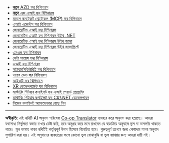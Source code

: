 <!--
CO_OP_TRANSLATOR_METADATA:
{
  "original_hash": "1ca17f25db3762aab74c3543070fcfc0",
  "translation_date": "2025-10-22T12:36:19+00:00",
  "source_file": "src/co_op_translator/templates/other_courses.md",
  "language_code": "bn"
}
-->
<!-- CO-OP TRANSLATOR OTHER COURSES START -->
- [**নতুন** AZD ফর বিগিনারস](https://github.com/microsoft/AZD-for-beginners?WT.mc_id=academic-105485-koreyst)
- [**নতুন** এজ এআই ফর বিগিনারস](https://github.com/microsoft/edgeai-for-beginners?WT.mc_id=academic-105485-koreyst)
- [মডেল কনটেক্সট প্রোটোকল (MCP) ফর বিগিনারস](https://github.com/microsoft/mcp-for-beginners?WT.mc_id=academic-105485-koreyst)
- [এআই এজেন্টস ফর বিগিনারস](https://github.com/microsoft/ai-agents-for-beginners?WT.mc_id=academic-105485-koreyst)
- [জেনারেটিভ এআই ফর বিগিনারস](https://github.com/microsoft/generative-ai-for-beginners?WT.mc_id=academic-105485-koreyst)
- [জেনারেটিভ এআই ফর বিগিনারস উইথ .NET](https://github.com/microsoft/Generative-AI-for-beginners-dotnet?WT.mc_id=academic-105485-koreyst)
- [জেনারেটিভ এআই ফর বিগিনারস উইথ জাভা](https://github.com/microsoft/generative-ai-for-beginners-java?WT.mc_id=academic-105485-koreyst)
- [জেনারেটিভ এআই ফর বিগিনারস উইথ জাভাস্ক্রিপ্ট](https://github.com/microsoft/generative-ai-with-javascript?WT.mc_id=academic-105485-koreyst)
- [এমএল ফর বিগিনারস](https://akams/ml-beginners?WT.mc_id=academic-105485-koreyst)
- [ডেটা সায়েন্স ফর বিগিনারস](https://aka.ms/datascience-beginners?WT.mc_id=academic-105485-koreyst)
- [এআই ফর বিগিনারস](https://aka.ms/ai-beginners?WT.mc_id=academic-105485-koreyst)
- [সাইবারসিকিউরিটি ফর বিগিনারস](https://github.com/microsoft/Security-101?WT.mc_id=academic-96948-sayoung)
- [ওয়েব ডেভ ফর বিগিনারস](https://aka.ms/webdev-beginners?WT.mc_id=academic-105485-koreyst)
- [আইওটি ফর বিগিনারস](https://aka.ms/iot-beginners?WT.mc_id=academic-105485-koreyst)
- [XR ডেভেলপমেন্ট ফর বিগিনারস](https://github.com/microsoft/xr-development-for-beginners?WT.mc_id=academic-105485-koreyst)
- [মাস্টারিং গিটহাব কপাইলট ফর এআই পেয়ার্ড প্রোগ্রামিং](https://aka.ms/GitHubCopilotAI?WT.mc_id=academic-105485-koreyst)
- [মাস্টারিং গিটহাব কপাইলট ফর C#/.NET ডেভেলপারস](https://github.com/microsoft/mastering-github-copilot-for-dotnet-csharp-developers?WT.mc_id=academic-105485-koreyst)
- [নিজের কপাইলট অ্যাডভেঞ্চার বেছে নিন](https://github.com/microsoft/CopilotAdventures?WT.mc_id=academic-105485-koreyst)
<!-- CO-OP TRANSLATOR OTHER COURSES END -->

---

**অস্বীকৃতি**:
এই নথিটি AI অনুবাদ পরিষেবা [Co-op Translator](https://github.com/Azure/co-op-translator) ব্যবহার করে অনুবাদ করা হয়েছে। আমরা যথাসাধ্য নির্ভুলতা বজায় রাখার চেষ্টা করি, তবে অনুগ্রহ করে মনে রাখবেন যে স্বয়ংক্রিয় অনুবাদে ভুল বা অসঙ্গতি থাকতে পারে। মূল ভাষায় থাকা নথিটিই কর্তৃত্বপূর্ণ উৎস হিসেবে বিবেচিত হবে। গুরুত্বপূর্ণ তথ্যের জন্য পেশাদার মানব অনুবাদ সুপারিশ করা হয়। এই অনুবাদের ব্যবহারের ফলে কোনো ভুল বোঝাবুঝি বা ভুল ব্যাখ্যার জন্য আমরা দায়ী নই।